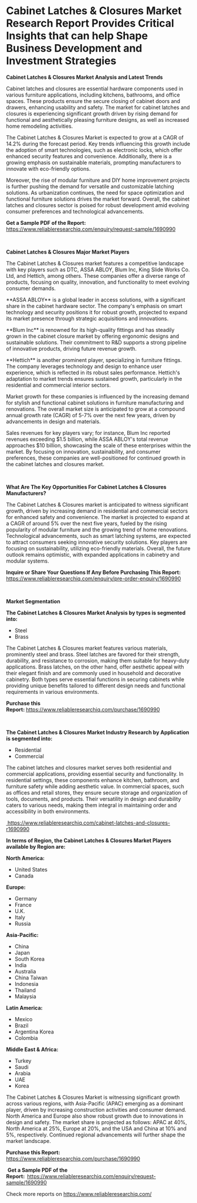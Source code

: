 <p><h1>Cabinet Latches & Closures Market Research Report Provides Critical Insights that can help Shape Business Development and Investment Strategies</h1></p><p><strong>Cabinet Latches & Closures Market Analysis and Latest Trends</strong></p>
<p><p>Cabinet latches and closures are essential hardware components used in various furniture applications, including kitchens, bathrooms, and office spaces. These products ensure the secure closing of cabinet doors and drawers, enhancing usability and safety. The market for cabinet latches and closures is experiencing significant growth driven by rising demand for functional and aesthetically pleasing furniture designs, as well as increased home remodeling activities.</p><p>The Cabinet Latches & Closures Market is expected to grow at a CAGR of 14.2% during the forecast period. Key trends influencing this growth include the adoption of smart technologies, such as electronic locks, which offer enhanced security features and convenience. Additionally, there is a growing emphasis on sustainable materials, prompting manufacturers to innovate with eco-friendly options. </p><p>Moreover, the rise of modular furniture and DIY home improvement projects is further pushing the demand for versatile and customizable latching solutions. As urbanization continues, the need for space optimization and functional furniture solutions drives the market forward. Overall, the cabinet latches and closures sector is poised for robust development amid evolving consumer preferences and technological advancements.</p></p>
<p><strong>Get a Sample PDF of the Report:&nbsp;</strong> <a href="https://www.reliableresearchiq.com/enquiry/request-sample/1690990?utm_campaign=3148&utm_medium=2&utm_source=Github&utm_content=ia&utm_term=26032025&utm_id=cabinet-latches-closures">https://www.reliableresearchiq.com/enquiry/request-sample/1690990</a></p>
<p>&nbsp;</p>
<p><strong>Cabinet Latches & Closures Major Market Players</strong></p>
<p><p>The Cabinet Latches & Closures market features a competitive landscape with key players such as DTC, ASSA ABLOY, Blum Inc, King Slide Works Co. Ltd, and Hettich, among others. These companies offer a diverse range of products, focusing on quality, innovation, and functionality to meet evolving consumer demands.</p><p>**ASSA ABLOY** is a global leader in access solutions, with a significant share in the cabinet hardware sector. The company's emphasis on smart technology and security positions it for robust growth, projected to expand its market presence through strategic acquisitions and innovations.</p><p>**Blum Inc** is renowned for its high-quality fittings and has steadily grown in the cabinet closure market by offering ergonomic designs and sustainable solutions. Their commitment to R&D supports a strong pipeline of innovative products, driving future revenue growth.</p><p>**Hettich** is another prominent player, specializing in furniture fittings. The company leverages technology and design to enhance user experience, which is reflected in its robust sales performance. Hettich's adaptation to market trends ensures sustained growth, particularly in the residential and commercial interior sectors.</p><p>Market growth for these companies is influenced by the increasing demand for stylish and functional cabinet solutions in furniture manufacturing and renovations. The overall market size is anticipated to grow at a compound annual growth rate (CAGR) of 5-7% over the next few years, driven by advancements in design and materials.</p><p>Sales revenues for key players vary; for instance, Blum Inc reported revenues exceeding $1.5 billion, while ASSA ABLOY's total revenue approaches $10 billion, showcasing the scale of these enterprises within the market. By focusing on innovation, sustainability, and consumer preferences, these companies are well-positioned for continued growth in the cabinet latches and closures market.</p></p>
<p>&nbsp;</p>
<p><strong>What Are The Key Opportunities For Cabinet Latches & Closures Manufacturers?</strong></p>
<p><p>The Cabinet Latches & Closures market is anticipated to witness significant growth, driven by increasing demand in residential and commercial sectors for enhanced safety and convenience. The market is projected to expand at a CAGR of around 5% over the next five years, fueled by the rising popularity of modular furniture and the growing trend of home renovations. Technological advancements, such as smart latching systems, are expected to attract consumers seeking innovative security solutions. Key players are focusing on sustainability, utilizing eco-friendly materials. Overall, the future outlook remains optimistic, with expanded applications in cabinetry and modular systems.</p></p>
<p><strong>Inquire or Share Your Questions If Any Before Purchasing This Report:</strong> <a href="https://www.reliableresearchiq.com/enquiry/pre-order-enquiry/1690990?utm_campaign=3148&utm_medium=2&utm_source=Github&utm_content=ia&utm_term=26032025&utm_id=cabinet-latches-closures">https://www.reliableresearchiq.com/enquiry/pre-order-enquiry/1690990</a></p>
<p>&nbsp;</p>
<p><strong>Market Segmentation</strong></p>
<p><strong>The Cabinet Latches & Closures Market Analysis by types is segmented into:</strong></p>
<p><ul><li>Steel</li><li>Brass</li></ul></p>
<p><p>The Cabinet Latches & Closures market features various materials, prominently steel and brass. Steel latches are favored for their strength, durability, and resistance to corrosion, making them suitable for heavy-duty applications. Brass latches, on the other hand, offer aesthetic appeal with their elegant finish and are commonly used in household and decorative cabinetry. Both types serve essential functions in securing cabinets while providing unique benefits tailored to different design needs and functional requirements in various environments.</p></p>
<p><strong>Purchase this Report:&nbsp;</strong><a href="https://www.reliableresearchiq.com/purchase/1690990?utm_campaign=3148&utm_medium=2&utm_source=Github&utm_content=ia&utm_term=26032025&utm_id=cabinet-latches-closures">https://www.reliableresearchiq.com/purchase/1690990</a></p>
<p>&nbsp;</p>
<p><strong>The Cabinet Latches & Closures Market Industry Research by Application is segmented into:</strong></p>
<p><ul><li>Residential</li><li>Commercial</li></ul></p>
<p><p>The cabinet latches and closures market serves both residential and commercial applications, providing essential security and functionality. In residential settings, these components enhance kitchen, bathroom, and furniture safety while adding aesthetic value. In commercial spaces, such as offices and retail stores, they ensure secure storage and organization of tools, documents, and products. Their versatility in design and durability caters to various needs, making them integral in maintaining order and accessibility in both environments.</p></p>
<p><a href="https://www.reliableresearchiq.com/cabinet-latches-and-closures-r1690990?utm_campaign=3148&utm_medium=2&utm_source=Github&utm_content=ia&utm_term=26032025&utm_id=cabinet-latches-closures">&nbsp;https://www.reliableresearchiq.com/cabinet-latches-and-closures-r1690990</a></p>
<p><strong>In terms of Region, the Cabinet Latches & Closures Market Players available by Region are:</strong></p>
<p>
    <p> <strong> North America: </strong>
        <ul>
            <li>United States</li>
            <li>Canada</li>
        </ul>
        </p> 
    <p> <strong> Europe: </strong>
        <ul>
            <li>Germany</li>
            <li>France</li>
            <li>U.K.</li>
            <li>Italy</li>
            <li>Russia</li>
        </ul>
        </p> 
    <p> <strong> Asia-Pacific: </strong>
        <ul>
            <li>China</li>
            <li>Japan</li>
            <li>South Korea</li>
            <li>India</li>
            <li>Australia</li>
            <li>China Taiwan</li>
            <li>Indonesia</li>
            <li>Thailand</li>
            <li>Malaysia</li>
        </ul>
        </p> 
    <p> <strong> Latin America: </strong>
        <ul>
            <li>Mexico</li>
            <li>Brazil</li>
            <li>Argentina Korea</li>
            <li>Colombia</li>
        </ul>
        </p> 
    <p> <strong> Middle East & Africa: </strong>
        <ul>
            <li>Turkey</li>
            <li>Saudi</li>
            <li>Arabia</li>
            <li>UAE</li>
            <li>Korea</li>
        </ul>
    </p>
    </p>
<p><p>The Cabinet Latches & Closures Market is witnessing significant growth across various regions, with Asia-Pacific (APAC) emerging as a dominant player, driven by increasing construction activities and consumer demand. North America and Europe also show robust growth due to innovations in design and safety. The market share is projected as follows: APAC at 40%, North America at 25%, Europe at 20%, and the USA and China at 10% and 5%, respectively. Continued regional advancements will further shape the market landscape.</p></p>
<p><strong>Purchase this Report: </strong><a href="https://www.reliableresearchiq.com/purchase/1690990?utm_campaign=3148&utm_medium=2&utm_source=Github&utm_content=ia&utm_term=26032025&utm_id=cabinet-latches-closures">https://www.reliableresearchiq.com/purchase/1690990</a></p>
<p>&nbsp;<strong>Get a Sample PDF of the Report:&nbsp;&nbsp;</strong><a href="https://www.reliableresearchiq.com/enquiry/request-sample/1690990?utm_campaign=3148&utm_medium=2&utm_source=Github&utm_content=ia&utm_term=26032025&utm_id=cabinet-latches-closures">https://www.reliableresearchiq.com/enquiry/request-sample/1690990</a></p>
<p><strong></strong></p>
<p>Check more reports on <a href="https://www.reliableresearchiq.com/?utm_campaign=3148&utm_medium=2&utm_source=Github&utm_content=ia&utm_term=26032025&utm_id=cabinet-latches-closures">https://www.reliableresearchiq.com/</a></p>
